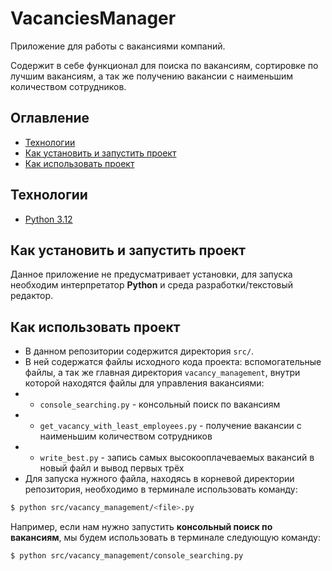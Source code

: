 # VacanciesManager
Приложение для работы с вакансиями компаний.

Содержит в себе функционал для поиска по вакансиям, сортировке по лучшим вакансиям, а так же получению вакансии с наименьшим количеством сотрудников.


## Оглавление
- [Технологии](#технологии)
- [Как установить и запустить проект](#как-установить-и-запустить-проект)
- [Как использовать проект](#как-использовать-проект)


## Технологии
- [Python 3.12](https://docs.python.org/3.12/)


## Как установить и запустить проект
Данное приложение не предусматривает установки, для запуска необходим интерпретатор **Python** и среда разработки/текстовый редактор.


## Как использовать проект
- В данном репозитории содержится директория `src/`. 
- В ней содержатся файлы исходного кода проекта: вспомогательные файлы, а так же главная директория `vacancy_management`, внутри которой находятся файлы для управления вакансиями:
- - `console_searching.py` - консольный поиск по вакансиям
- - `get_vacancy_with_least_employees.py` - получение вакансии с наименьшим количеством сотрудников
- - `write_best.py` - запись самых высокооплачеваемых вакансий в новый файл и вывод первых трёх
- Для запуска нужного файла, находясь в корневой директории репозитория, необходимо в терминале использовать команду:

```bash
$ python src/vacancy_management/<file>.py
```

Например, если нам нужно запустить **консольный поиск по вакансиям**, мы будем использовать в терминале следующую команду:

```bash
$ python src/vacancy_management/console_searching.py
```
